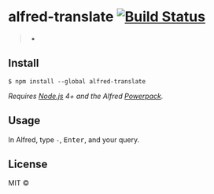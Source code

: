 # alfred-translate [![Build Status](https://travis-ci.org/xiaoyu-tamu/alfred-translate.svg?branch=master)](https://travis-ci.org/xiaoyu-tamu/alfred-translate)

> -


## Install

```
$ npm install --global alfred-translate
```

*Requires [Node.js](https://nodejs.org) 4+ and the Alfred [Powerpack](https://www.alfredapp.com/powerpack/).*


## Usage

In Alfred, type `-`, <kbd>Enter</kbd>, and your query.


## License

MIT © [](http://tamuaggie.com)

